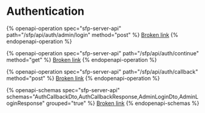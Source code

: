 # Authentication

{% openapi-operation spec="sfp-server-api" path="/sfp/api/auth/admin/login" method="post" %}
[Broken link](broken-reference)
{% endopenapi-operation %}

{% openapi-operation spec="sfp-server-api" path="/sfp/api/auth/continue" method="get" %}
[Broken link](broken-reference)
{% endopenapi-operation %}

{% openapi-operation spec="sfp-server-api" path="/sfp/api/auth/callback" method="post" %}
[Broken link](broken-reference)
{% endopenapi-operation %}

{% openapi-schemas spec="sfp-server-api" schemas="AuthCallbackDto,AuthCallbackResponse,AdminLoginDto,AdminLoginResponse" grouped="true" %}
[Broken link](broken-reference)
{% endopenapi-schemas %}
